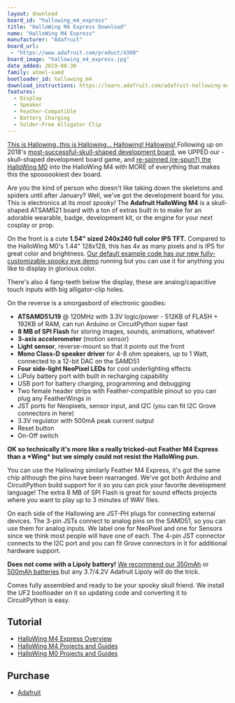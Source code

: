 ```yaml
---
layout: download
board_id: "hallowing_m4_express"
title: "HalloWing M4 Express Download"
name: "HalloWing M4 Express"
manufacturer: "Adafruit"
board_url:
 - "https://www.adafruit.com/product/4300"
board_image: "hallowing_m4_express.jpg"
date_added: 2019-08-30
family: atmel-samd
bootloader_id: hallowing_m4
download_instructions: https://learn.adafruit.com/adafruit-hallowing-m4/circuitpython
features:
  - Display
  - Speaker
  - Feather-Compatible
  - Battery Charging
  - Solder-Free Alligator Clip
---
```


[This is Hallowing..this is Hallowing... Hallowing! Hallowing! ](https://www.youtube.com/watch?v=kGiYxCUAhks&t=39s)Following up on 2018's [most-successful-skull-shaped development board](https://www.adafruit.com/product/3900), we UPPED our -skull-shaped development board game, and [re-spinned (re-spun?) the HalloWing M0](https://www.adafruit.com/product/3900) into the HalloWing M4 with MORE of everything that makes this the spoooookiest dev board.

Are you the kind of person who doesn't like taking down the skeletons and spiders until after January? Well, we've got the development board for you. This is electronics at its *most spooky!* The **Adafruit HalloWing M4** is a skull-shaped ATSAM521 board with a ton of extras built in to make for an adorable wearable, badge, development kit, or the engine for your next cosplay or prop.

On the front is a cute **1.54" sized 240x240 full color IPS TFT.** Compared to the HalloWing M0's 1.44" 128x128, this has 4x as many pixels and is IPS for great color and brightness. [Our default example code has our new fully-customizable spooky eye demo](https://learn.adafruit.com/customeyesation-diy-monster-m4sk-graphics) running but you can use it for anything you like to display in glorious color.

There's also 4 fang-teeth below the display, these are analog/capacitive touch inputs with big alligator-clip holes.

On the reverse is a smorgasbord of electronic goodies:

- **ATSAMD51J19** @ 120MHz with 3.3V logic/power - 512KB of FLASH + 192KB of RAM, can run Arduino or CircuitPython super fast
- **8 MB of SPI Flash** for storing images, sounds, animations, whatever!
- **3-axis accelerometer** (motion sensor)
- **Light sensor**, reverse-mount so that it points out the front
- **Mono Class-D speaker driver** for 4-8 ohm speakers, up to 1 Watt, connected to a 12-bit DAC on the SAMD51
- **Four side-light NeoPixel LEDs** for cool underlighting effects
- LiPoly battery port with built in recharging capability
- USB port for battery charging, programming and debugging
- Two female header strips with Feather-compatible pinout so you can plug any FeatherWings in
- JST ports for Neopixels, sensor input, and I2C (you can fit I2C Grove connectors in here)
- 3.3V regulator with 500mA peak current output
- Reset button
- On-Off switch

**OK so technically it's more like a really tricked-out Feather M4 Express than a \*Wing\* but we simply could not resist the HalloWing pun.**

You can use the Hallowing similarly Feather M4 Express, it's got the same chip although the pins have been rearranged. We've got both Arduino and CircuitPython build support for it so you can pick your favorite development language! The extra 8 MB of SPI Flash is great for sound effects projects where you want to play up to 3 minutes of WAV files.

On each side of the Hallowing are JST-PH plugs for connecting external devices. The 3-pin JSTs connect to analog pins on the SAMD51, so you can use them for analog inputs. We label one for NeoPixel and one for Sensors since we think most people will have one of each. The 4-pin JST connector connects to the I2C port and you can fit Grove connectors in it for additional hardware support.

**Does not come with a Lipoly battery!** [We recommend our 350mAh](https://www.adafruit.com/product/2750) or[ 500mAh batteries](https://www.adafruit.com/product/1578) but any 3.7/4.2V Adafruit Lipoly will do the trick.

Comes fully assembled and ready to be your spooky skull friend. We install the UF2 bootloader on it so updating code and converting it to CircuitPython is easy.

## Tutorial

- [HalloWing M4 Express Overview](https://learn.adafruit.com/adafruit-hallowing-m4)
- [HalloWing M4 Projects and Guides](https://learn.adafruit.com/products/4300/guides)
- [HalloWing M0 Projects and Guides](https://learn.adafruit.com/products/3900/guides)

## Purchase
* [Adafruit](https://www.adafruit.com/product/4300)
